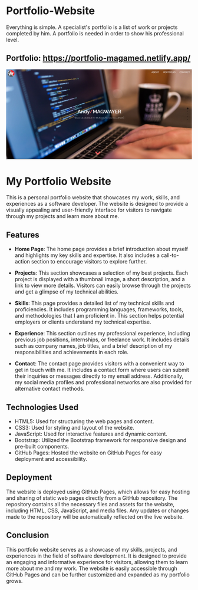 # Portfolio-Website
Everything is simple. A specialist's portfolio is a list of work or projects completed by him. A portfolio is needed in order to show his professional level.
## Portfolio: https://portfolio-magamed.netlify.app/

![Image alt](https://github.com/AndyMagwayer/Portfolio-Website/blob/main/Screenshot%202023-09-17%20094045.png)
# My Portfolio Website

This is a personal portfolio website that showcases my work, skills, and experiences as a software developer. The website is designed to provide a visually appealing and user-friendly interface for visitors to navigate through my projects and learn more about me.

## Features

- **Home Page**: The home page provides a brief introduction about myself and highlights my key skills and expertise. It also includes a call-to-action section to encourage visitors to explore further.

- **Projects**: This section showcases a selection of my best projects. Each project is displayed with a thumbnail image, a short description, and a link to view more details. Visitors can easily browse through the projects and get a glimpse of my technical abilities.

- **Skills**: This page provides a detailed list of my technical skills and proficiencies. It includes programming languages, frameworks, tools, and methodologies that I am proficient in. This section helps potential employers or clients understand my technical expertise.

- **Experience**: This section outlines my professional experience, including previous job positions, internships, or freelance work. It includes details such as company names, job titles, and a brief description of my responsibilities and achievements in each role.

- **Contact**: The contact page provides visitors with a convenient way to get in touch with me. It includes a contact form where users can submit their inquiries or messages directly to my email address. Additionally, my social media profiles and professional networks are also provided for alternative contact methods.

## Technologies Used

- HTML5: Used for structuring the web pages and content.
- CSS3: Used for styling and layout of the website.
- JavaScript: Used for interactive features and dynamic content.
- Bootstrap: Utilized the Bootstrap framework for responsive design and pre-built components.
- GitHub Pages: Hosted the website on GitHub Pages for easy deployment and accessibility.

## Deployment

The website is deployed using GitHub Pages, which allows for easy hosting and sharing of static web pages directly from a GitHub repository. The repository contains all the necessary files and assets for the website, including HTML, CSS, JavaScript, and media files. Any updates or changes made to the repository will be automatically reflected on the live website.

## Conclusion

This portfolio website serves as a showcase of my skills, projects, and experiences in the field of software development. It is designed to provide an engaging and informative experience for visitors, allowing them to learn more about me and my work. The website is easily accessible through GitHub Pages and can be further customized and expanded as my portfolio grows.
